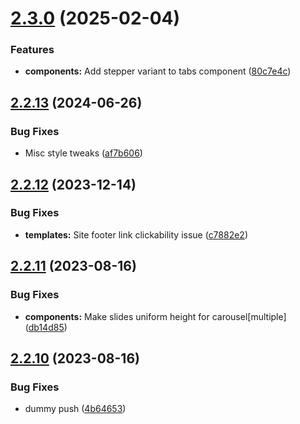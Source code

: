 # [2.3.0](https://github.com/jacecotton/tcds/compare/v2.2.13...v2.3.0) (2025-02-04)


### Features

* **components:** Add stepper variant to tabs component ([80c7e4c](https://github.com/jacecotton/tcds/commit/80c7e4c57244add1ebe74ffd020ea9e028d1a937))



## [2.2.13](https://github.com/jacecotton/tcds/compare/v2.2.12...v2.2.13) (2024-06-26)


### Bug Fixes

* Misc style tweaks ([af7b606](https://github.com/jacecotton/tcds/commit/af7b606b2eb3e68329ce5fba671163e11947c17b))



## [2.2.12](https://github.com/jacecotton/tcds/compare/v2.2.11...v2.2.12) (2023-12-14)


### Bug Fixes

* **templates:** Site footer link clickability issue ([c7882e2](https://github.com/jacecotton/tcds/commit/c7882e26d0a17ee65d218044f2362937a289905e))



## [2.2.11](https://github.com/jacecotton/tcds/compare/v2.2.10...v2.2.11) (2023-08-16)


### Bug Fixes

* **components:** Make slides uniform height for carousel[multiple] ([db14d85](https://github.com/jacecotton/tcds/commit/db14d856b122d48acd08b690b87c320872c396f1))



## [2.2.10](https://github.com/jacecotton/tcds/compare/v2.2.9...v2.2.10) (2023-08-16)


### Bug Fixes

* dummy push ([4b64653](https://github.com/jacecotton/tcds/commit/4b646530e08b5d2ecbc55cd1d8a68e7fcb1faee1))




